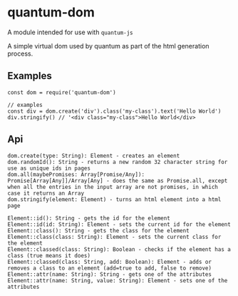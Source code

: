 # quantum-dom

A module intended for use with `quantum-js`

A simple virtual dom used by quantum as part of the html generation process.

## Examples

    const dom = require('quantum-dom')

    // examples
    const div = dom.create('div').class('my-class').text('Hello World')
    div.stringify() // '<div class="my-class">Hello World</div>

## Api

    dom.create(type: String): Element - creates an element
    dom.randomId(): String - returns a new random 32 character string for use as unique ids in pages
    dom.all(maybePromises: Array[Promise/Any]): Promise[Array[Any]]/Array[Any] - does the same as Promise.all, except when all the entries in the input array are not promises, in which case it returns an Array
    dom.stringify(element: Element) - turns an html element into a html page

    Element::id(): String - gets the id for the element
    Element::id(id: String): Element - sets the current id for the element
    Element::class(): String - gets the class for the element
    Element::class(class: String): Element - sets the current class for the element
    Element::classed(class: String): Boolean - checks if the element has a class (true means it does)
    Element::classed(class: String, add: Boolean): Element - adds or removes a class to an element (add=true to add, false to remove)
    Element::attr(name: String): String - gets one of the attributes
    Element::attr(name: String, value: String): Element - sets one of the attributes

